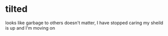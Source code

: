 # tilted
looks like garbage to others
doesn't matter, I have stopped caring
my sheild is up and I'm moving on
